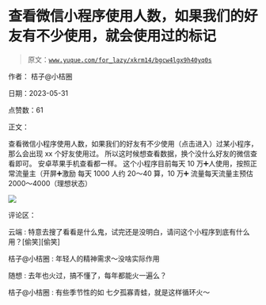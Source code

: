 # 查看微信小程序使用人数，如果我们的好友有不少使用，就会使用过的标记

> 原文：[`www.yuque.com/for_lazy/xkrm14/bgcw4lgx9h40yq0s`](https://www.yuque.com/for_lazy/xkrm14/bgcw4lgx9h40yq0s)

作者： 桔子@小桔圈

日期：2023-05-31

点赞数：61

正文：

查看微信小程序使用人数，如果我们的好友有不少使用（点击进入）过某小程序，那么会出现 xx 个好友使用过。 所以这时候想查看数据，换个没什么好友的微信查看即可。 安卓苹果手机查看都一样。 这个小程序目前每天 10 万➕人使用，按照正常流量主（开屏➕激励 每天 1000 人约 20～40 算，10 万➕ 流量每天流量主预估 2000～4000（理想状态）

![](img/7753b9583e0f661553b2449991fa7b85.png)

评论区：

云端 : 特意去搜了看看是什么鬼，试完还是没明白，请问这个小程序到底有什么用？[偷笑][偷笑]

桔子@小桔圈 : 年轻人的精神需求～没啥实际作用

随想 : 去年也火过，搞不懂了，每年都能火一遍么？

桔子@小桔圈 : 有些季节性的如 七夕孤寡青蛙，就是这样循环火～



